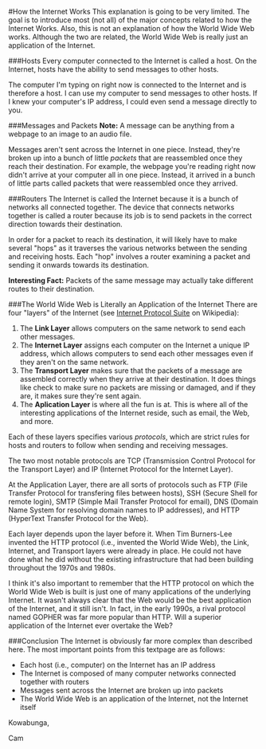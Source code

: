 #How the Internet Works
This explanation is going to be very limited. The goal is to introduce most (not all) of the major concepts related to how the Internet Works. Also, this is not an explanation of how the World Wide Web works. Although the two are related, the World Wide Web is really just an application of the Internet.

###Hosts
Every computer connected to the Internet is called a host. On the Internet, hosts have the ability to send messages to other hosts.

The computer I'm typing on right now is connected to the Internet and is therefore a host. I can use my computer to send messages to other hosts. If I knew your computer's IP address, I could even send a message directly to you.

###Messages and Packets
**Note:** A message can be anything from a webpage to an image to an audio file.

Messages aren't sent across the Internet in one piece. Instead, they're broken up into a bunch of little *packets* that are reassembled once they reach their destination. For example, the webpage you're reading right now didn't arrive at your computer all in one piece. Instead, it arrived in a bunch of little parts called packets that were reassembled once they arrived.

###Routers
The Internet is called the Internet because it is a bunch of networks all connected together. The device that connects networks together is called a router because its job is to send packets in the correct direction towards their destination.

In order for a packet to reach its destination, it will likely have to make several "hops" as it traverses the various networks between the sending and receiving hosts. Each "hop" involves a router examining a packet and sending it onwards towards its destination.

**Interesting Fact:** Packets of the same message may actually take different routes to their destination.

###The World Wide Web is Literally an Application of the Internet
There are four "layers" of the Internet (see [Internet Protocol Suite](http://en.wikipedia.org/wiki/Internet_protocol_suite) on Wikipedia):
 
1. The **Link Layer** allows computers on the same network to send each other messages.
2. The **Internet Layer** assigns each computer on the Internet a unique IP address, which allows computers to send each other messages even if they aren't on the same network.
3. The **Transport Layer** makes sure that the packets of a message are assembled correctly when they arrive at their destination. It does things like check to make sure no packets are missing or damaged, and if they are, it makes sure they're sent again.
4. The **Aplication Layer** is where all the fun is at. This is where all of the interesting applications of the Internet reside, such as email, the Web, and more.

Each of these layers specifies various *protocols*, which are strict rules for hosts and routers to follow when sending and receiving messages.

The two most notable protocols are TCP (Transmission Control Protocol for the Transport Layer) and IP (Internet Protocol for the Internet Layer).

At the Application Layer, there are all sorts of protocols such as FTP (File Transfer Protocol for transfering files between hosts), SSH (Secure Shell for remote login), SMTP (Simple Mail Transfer Protocol for email), DNS (Domain Name System for resolving domain names to IP addresses), and HTTP (HyperText Transfer Protocol for the Web).

Each layer depends upon the layer before it. When Tim Burners-Lee invented the HTTP protocol (i.e., invented the World Wide Web), the Link, Internet, and Transport layers were already in place. He could not have done what he did without the existing infrastructure that had been building throughout the 1970s and 1980s.

I think it's also important to remember that the HTTP protocol on which the World Wide Web is built is just one of many applications of the underlying Internet. It wasn't always clear that the Web would be the best application of the Internet, and it still isn't. In fact, in the early 1990s, a rival protocol named GOPHER was far more popular than HTTP. Will a superior application of the Internet ever overtake the Web?

###Conclusion
The Internet is obviously far more complex than described here. The most important points from this textpage are as follows:

* Each host (i.e., computer) on the Internet has an IP address
* The Internet is composed of many computer networks connected together with routers
* Messages sent across the Internet are broken up into packets
* The World Wide Web is an application of the Internet, not the Internet itself

Kowabunga,

Cam
